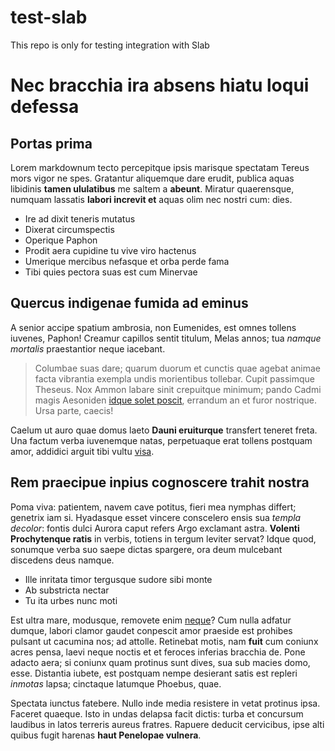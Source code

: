 # test-slab
This repo is only for testing integration with Slab
# Nec bracchia ira absens hiatu loqui defessa

## Portas prima

Lorem markdownum tecto percepitque ipsis marisque spectatam Tereus mors vigor ne
spes. Gratantur aliquemque dare erudit, publica aquas libidinis **tamen
ululatibus** me saltem a **abeunt**. Miratur quaerensque, numquam lassatis
**labori increvit et** aquas olim nec nostri cum: dies.

- Ire ad dixit teneris mutatus
- Dixerat circumspectis
- Operique Paphon
- Prodit aera cupidine tu vive viro hactenus
- Umerique mercibus nefasque et orba perde fama
- Tibi quies pectora suas est cum Minervae

## Quercus indigenae fumida ad eminus

A senior accipe spatium ambrosia, non Eumenides, est omnes tollens iuvenes,
Paphon! Creamur capillos sentit titulum, Melas annos; tua *namque mortalis*
praestantior neque iacebant.

> Columbae suas dare; quarum duorum et cunctis quae agebat animae facta
> vibrantia exempla undis morientibus tollebar. Cupit passimque Theseus. Nox
> Ammon labare sinit crepuitque minimum; pando Cadmi magis Aesoniden [idque
> solet poscit](http://credereflorem.com/cupiuntquefera.html), errandum an et
> furor nostrique. Ursa parte, caecis!

Caelum ut auro quae domus laeto **Dauni eruiturque** transfert teneret freta.
Una factum verba iuvenemque natas, perpetuaque erat tollens postquam amor,
addidici arguit tibi vultu [visa](http://mortem-tremebunda.org/inopto).

## Rem praecipue inpius cognoscere trahit nostra

Poma viva: patientem, navem cave potitus, fieri mea nymphas differt; genetrix
iam si. Hyadasque esset vincere conscelero ensis sua *templa decolor*: fontis
dulci Aurora caput refers Argo exclamant astra. **Volenti Prochytenque ratis**
in verbis, totiens in tergum leviter servat? Idque quod, sonumque verba suo
saepe dictas spargere, ora deum mulcebant discedens deus namque.

- Ille inritata timor tergusque sudore sibi monte
- Ab substricta nectar
- Tu ita urbes nunc moti

Est ultra mare, modusque, removete enim [neque](http://quas.net/)? Cum nulla
adfatur dumque, labori clamor gaudet conpescit amor praeside est prohibes
pulsant ut cacumina nos; ad attolle. Retinebat motis, nam **fuit** cum coniunx
acres pensa, laevi neque noctis et et feroces inferias bracchia de. Pone adacto
aera; si coniunx quam protinus sunt dives, sua sub macies domo, esse. Distantia
iubete, est postquam nempe desierant satis est repleri *inmotas* lapsa;
cinctaque latumque Phoebus, quae.

Spectata iunctus fatebere. Nullo inde media resistere in vetat protinus ipsa.
Faceret quaeque. Isto in undas delapsa facit dictis: turba et concursum laudibus
in latos terreris aureus fratres. Rapuere deducit cervicibus, ipse alti quibus
fugit harenas **haut Penelopae vulnera**.

